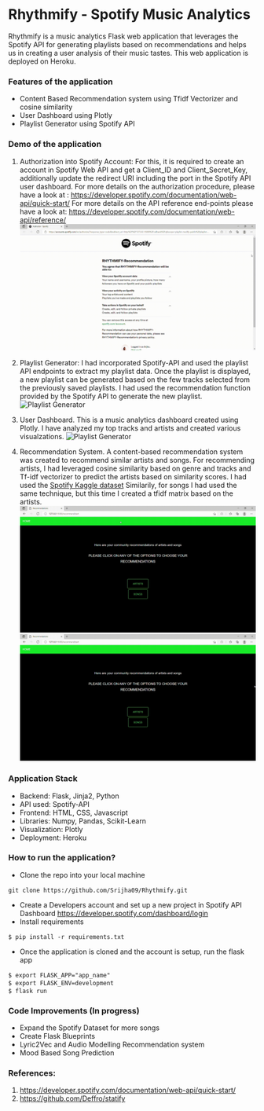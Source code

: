 # Rhythmify - Spotify Music Analytics 
Rhythmify is a music analytics Flask web application that leverages the Spotify API for generating playlists based on recommendations and helps us in creating a user analysis of their music tastes. This web application is deployed on Heroku.

### Features of the application
- Content Based Recommendation system using Tfidf Vectorizer and cosine similarity
- User Dashboard using Plotly
- Playlist Generator using Spotify API

### Demo of the application

1. Authorization into Spotify Account:
For this, it is required to create an account in Spotify Web API and get a Client_ID and Client_Secret_Key, additionally update the redirect URI including the port in the Spotify API user dashboard. For more details on the authorization procedure, please have a look at : https://developer.spotify.com/documentation/web-api/quick-start/
For more details on the API reference end-points please have a look at: https://developer.spotify.com/documentation/web-api/reference/
![Authorization](demo/authorize.gif)


2. Playlist Generator:
I had incorporated Spotify-API and used the playlist API endpoints to extract my playlist data. Once the playlist is displayed, a new playlist can be generated based on the few tracks selected from the previously saved playlists. I had used the recommendation function provided by the Spotify API to generate the new playlist.
![Playlist Generator](demo/playlist.gif)


3. User Dashboard.
This is a music analytics dashboard created using Plotly. I have analyzed my top tracks and artists and created various visualzations. 
![Playlist Generator](demo/user_dash.gif)

4. Recommendation System.
A content-based recommendation system was created to recommend similar artists and songs. 
For recommending artists, I had leveraged cosine similarity based on genre and tracks and Tf-idf vectorizer to predict the artists based on similarity scores. I had used the   [Spotify Kaggle dataset](https://www.kaggle.com/yamaerenay/spotify-dataset-19212020-160k-tracks)
Similarily, for songs I had used the same technique, but this time I created a tfidf matrix based on the artists. 
![Artists Recommendation](demo/recommend_artists.gif)
![Songs Recommendation](demo/recommend_songs.gif)

### Application Stack

- Backend: Flask, Jinja2, Python
- API used: Spotify-API
- Frontend: HTML, CSS, Javascript
- Libraries: Numpy, Pandas, Scikit-Learn
- Visualization: Plotly
- Deployment: Heroku

### How to run the application?
- Clone the repo into your local machine
```
git clone https://github.com/Srijha09/Rhythmify.git
```

- Create a Developers account and set up a new project in Spotify API Dashboard https://developer.spotify.com/dashboard/login
- Install requirements
```
$ pip install -r requirements.txt
```
- Once the application is cloned and the account is setup, run the flask app
```
$ export FLASK_APP="app_name"
$ export FLASK_ENV=development
$ flask run
```




### Code Improvements (In progress)
- Expand the Spotify Dataset for more songs
- Create Flask Blueprints 
- Lyric2Vec and Audio Modelling Recommendation system
- Mood Based Song Prediction






### References:
1. https://developer.spotify.com/documentation/web-api/quick-start/
2. https://github.com/Deffro/statify

